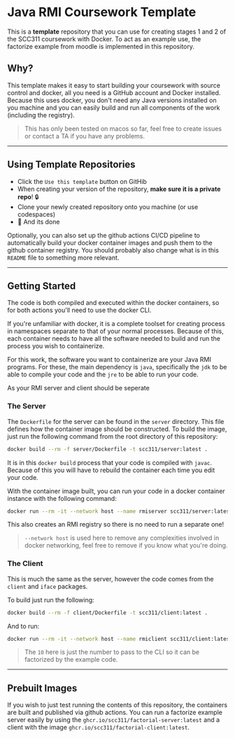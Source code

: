 # Java RMI Coursework Template

This is a **template** repository that you can use for creating stages 1 and 2 of the SCC311 coursework with Docker. To act as an example use, the factorize example from moodle is implemented in this repository.

## Why?

This template makes it easy to start building your coursework with source control and docker, all you need is a GitHub account and Docker installed. Because this uses docker, you don't need any Java versions installed on you machine and you can easily build and run all components of the work (including the registry).

> This has only been tested on macos so far, feel free to create issues or contact a TA if you have any problems.

---

## Using Template Repositories

  - Click the `Use this template` button on GitHib
  - When creating your version of the repository, **make sure it is a private repo**! 🔒
  - Clone your newly created repository onto you machine (or use codespaces)
  - 🎉 And its done

Optionally, you can also set up the github actions CI/CD pipeline to automatically build your docker container images and push them to the github container registry. You should probably also change what is in this `README` file to something more relevant.

---

## Getting Started

The code is both compiled and executed within the docker containers, so for both actions you'll need to use the docker CLI.

If you're unfamiliar with docker, it is a complete toolset for creating process in namespaces separate to that of your normal processes. Because of this, each container needs to have all the software needed to build and run the process you wish to containerize. 

For this work, the software you want to containerize are your Java RMI programs. For these, the main dependency is `java`, specifically the `jdk` to be able to compile your code and the `jre` to be able to run your code.

As your RMI server and client should be seperate

### The Server

The `Dockerfile` for the server can be found in the `server` directory. This file defines how the container image should be constructed. To build the image, just run the following command from the root directory of this repository:

```bash
docker build --rm -f server/Dockerfile -t scc311/server:latest .
```

It is in this `docker build` process that your code is compiled with `javac`. Because of this you will have to rebuild the container each time you edit your code. 

With the container image built, you can run your code in a docker container instance with the following command:

```bash
docker run --rm -it --network host --name rmiserver scc311/server:latest
```

This also creates an RMI registry so there is no need to run a separate one!

> `--network host` is used here to remove any complexities involved in docker networking, feel free to remove if you know what you're doing.

### The Client

This is much the same as the server, however the code comes from the `client` and `iface` packages.

To build just run the following:
```bash
docker build --rm -f client/Dockerfile -t scc311/client:latest .
```

And to run:
```bash
docker run --rm -it --network host --name rmiclient scc311/client:latest 10
```
> The `10` here is just the number to pass to the CLI so it can be factorized by the example code.

---

## Prebuilt Images

If you wish to just test running the contents of this repository, the containers are built and published via github actions. You can run a factorize example server easily by using the `ghcr.io/scc311/factorial-server:latest` and a client with the image `ghcr.io/scc311/factorial-client:latest`.
